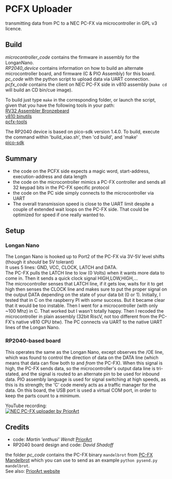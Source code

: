 # PCFX Uploader
transmitting data from PC to a NEC PC-FX via microcontroller in GPL v3 licence.

## Build
*microcontroller_code* contains the firmware in assembly for the LonganNano.\
*RP2040_device* contains information on how to build an alternate microcontroller board, and firmware (C & PIO Assembly) for this board.\
*pc_code* with the python script to upload data via UART connection.\
*pcfx_code* contains the client on NEC PC-FX side in v810 assembly (`make cd` will build an CD bin/cue image).

To build just type ```make``` in the corresponding folder, or launch the script, given that you have the following tools in your path:\
[RV32 Assembler Bronzebeard](https://github.com/theandrew168/bronzebeard)\
[v810 binutils](https://github.com/jbrandwood/v810-gcc)\
[pcfx-tools](https://github.com/jbrandwood/pcfxtools)

The RP2040 device is based on pico-sdk version 1.4.0.  To build, execute the command within 'build_xiao.sh', then 'cd build', and 'make'\
[pico-sdk](https://github.com/raspberrypi/pico-sdk)

## Summary
- the code on the PCFX side expects a magic word, start-address, execution-address and data length
- the code on the microcontroller mimics a PC-FX controller and sends all 32 keypad bits in the PC-FX specific protocol
- the code on the PC side simply connects to the microcontroller via UART
- The overall transmission speed is close to the UART limit despite a couple of extended wait loops on the PC-FX side. That could be optimized for speed if one really wanted to.

## Setup

### Longan Nano
The Longan Nano is hooked up to Port2 of the PC-FX via 3V-5V level shifts (though it _should_ be 5V tolerant)\
It uses 5 lines: GND, VCC, CLOCK, LATCH and DATA.\
The PC-FX pulls the LATCH line to low (0 Volts) when it wants more data to come in.
Then it sends a quick clock signal HIGH,LOW,HIGH,...\
The microcontroller senses that LATCH line, if it gets low, waits for it to get high then senses the CLOCK line and makes sure to put the proper
signal on the output DATA depending on the state of your data bit (0 or 1). Initially, I tested that in C on the raspberry PI with _some_ success.
But it became clear that it would be too instable. Then I went for a microcontroller (with only ~100 Mhz) in C. That worked but I wasn't totally happy.
Then I recoded the microcontroller in plain assembly (32bit RiscV, not too different from the PC-FX's native v810 CPU btw).
The PC connects via UART to the native UART lines of the Longan Nano.

### RP2040-based board
This operates the same as the Longan Nano, except observes the /OE line, which was found to control the direction of data on the DATA line (which
means that data can flow both *to* and *from* the PC-FX).
When this signal is high, the PC-FX sends data, so the microcontroller's output data line is tri-stated, and the signal is routed to an
alternate pin to be used for inbound data.
PIO assembly language is used for signal switching at high speeds, as this is its strength; the 'C' code merely acts as a traffic manager
for the data.
On this board, the USB port is used a virtual COM port, in order to keep the parts count to a minimum.


YouTube recording:\
[![NEC PC-FX uploader by PriorArt](http://img.youtube.com/vi/flS91IILcIk/0.jpg)](https://www.youtube.com/watch?v=flS91IILcIk "NEC PC-FX uploader by PriorArt")

## Credits
- code: *Martin 'enthusi' Wendt* [PriorArt](https://priorartgames.eu)
- RP2040 board design and code: *David Shadoff*

the folder *pc_code* contains the PC-FX binary `mandelbrot` from
[PC-FX Mandelbrot](https://github.com/enthusi/pcfx_fractal) which you can use to send as an example `python pysend.py mandelbrot`.\
See also: [PriorArt website](https://priorartgames.eu/2022/10/03/demo-mandelbrot-for-nec-pc-fx/)
